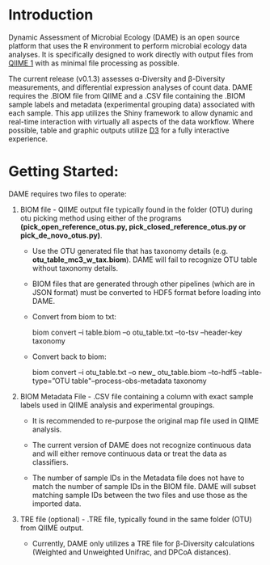 # IntroductionDynamic Assessment of Microbial Ecology (DAME) is an open source platform that uses the R environment to perform microbial ecology data analyses. It is specifically designed to work directly with output files from [QIIME 1](http://qiime.org/) with as minimal file processing as possible.The current release (v0.1.3) assesses α-Diversity and β-Diversity measurements, and differential expression analyses of count data. DAME requires the .BIOM file from QIIME and a .CSV file containing the .BIOM sample labels and metadata (experimental grouping data) associated with each sample. This app utilizes the Shiny framework to allow dynamic and real-time interaction with virtually all aspects of the data workflow. Where possible, table and graphic outputs utilize [D3](https://github.com/d3/d3) for a fully interactive experience.# Getting Started:DAME requires two files to operate:1. BIOM file - QIIME output file typically found in the folder (OTU) during otu picking method using either of the programs **(pick_open_reference_otus.py, pick_closed_reference_otus.py or pick_de_novo_otus.py)**.    * Use the OTU generated file that has taxonomy details (e.g. **otu_table_mc3_w_tax.biom**). DAME will fail to recognize OTU table without taxonomy details.    * BIOM files that are generated through other pipelines (which are in JSON format) must be converted to HDF5 format before loading into DAME.    * Convert from biom to txt:		biom convert –i table.biom –o otu_table.txt –to-tsv –header-key taxonomy    * Convert back to biom:						biom convert –i otu_table.txt –o new_ otu_table.biom –to-hdf5 –table-type=”OTU table"–process-obs-metadata taxonomy2. BIOM Metadata File - .CSV file containing a column with exact sample labels used in QIIME analysis and experimental groupings.     * It is recommended to re-purpose the original map file used in QIIME analysis.    * The current version of DAME does not recognize continuous data and will either remove continuous data or treat the data as classifiers.      * The number of sample IDs in the Metadata file does not have to match the number of sample IDs in the BIOM file.  DAME will subset matching sample IDs between the two files and use those as the imported data.3. TRE file (optional) - .TRE file, typically found in the same folder (OTU) from QIIME output.    * Currently, DAME only utilizes a TRE file for β-Diversity calculations (Weighted and Unweighted Unifrac, and DPCoA distances).